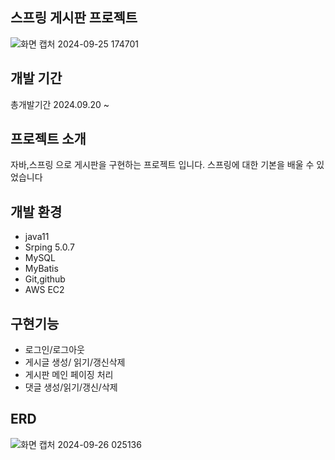 ## 스프링 게시판 프로젝트 
![화면 캡처 2024-09-25 174701](https://github.com/user-attachments/assets/ae0cb2be-1dd4-4648-9696-aaa64f95334c)

## 개발 기간 
총개발기간 2024.09.20 ~ 

## 프로젝트 소개 
자바,스프링 으로 게시판을 구현하는 프로젝트 입니다. 스프링에 대한 기본을 배울 수 있었습니다

## 개발 환경
- java11
- Srping 5.0.7 
- MySQL
- MyBatis
- Git,github
- AWS EC2

## 구현기능
- 로그인/로그아웃
- 게시글 생성/ 읽기/갱신삭제
- 게시판 메인 페이징 처리
- 댓글 생성/읽기/갱신/삭제

## ERD
![화면 캡처 2024-09-26 025136](https://github.com/user-attachments/assets/65afbbe3-4beb-49b1-b9fe-a609cf8c6631)







